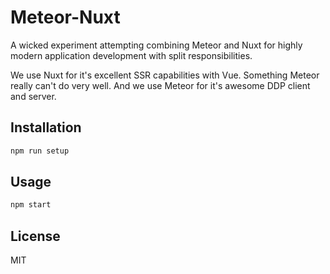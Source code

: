 # Meteor-Nuxt
A wicked experiment attempting combining Meteor and Nuxt for highly modern application development with split
responsibilities.

We use Nuxt for it's excellent SSR capabilities with Vue. Something Meteor really can't do very well.
And we use Meteor for it's awesome DDP client and server.

## Installation
```bash
npm run setup
```

## Usage
```bash
npm start
```

## License
MIT
